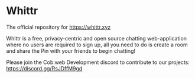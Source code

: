 # Whittr
The official repository for https://whittr.xyz

Whittr is a free, privacy-centric and open source chatting web-application where no users are required to sign up, all you need to do is create a room and share the Pin with your friends to begin chatting!

Please join the Cob:web Development discord to contribute to our projects: https://discord.gg/RsJDffM9gd
